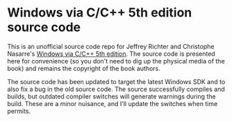 # Windows via C/C++ 5th edition source code

This is an unofficial source code repo for Jeffrey Richter and Christophe Nasarre's [Windows via C/C++ 5th edition](https://www.amazon.com/Windows-via-softcover-Developer-Reference/dp/0735663777). The source code is presented here for convenience (so you don't need to dig up the physical media of the book) and remains the copyright of the book authors.

The source code has been updated to target the latest Windows SDK and to also fix a bug in the old source code. The source successfully compiles and builds, but outdated compiler switches will generate warnings during the build. These are a minor nuisance, and I'll update the switches when time permits.
